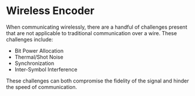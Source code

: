 # Wireless Encoder

When communicating wirelessly, there are a handful of challenges present that are not applicable to traditional communication over a wire. These challenges include:

- Bit Power Allocation
- Thermal/Shot Noise
- Synchronization
- Inter-Symbol Interference

These challenges can both compromise the fidelity of the signal and hinder the speed of communication.
